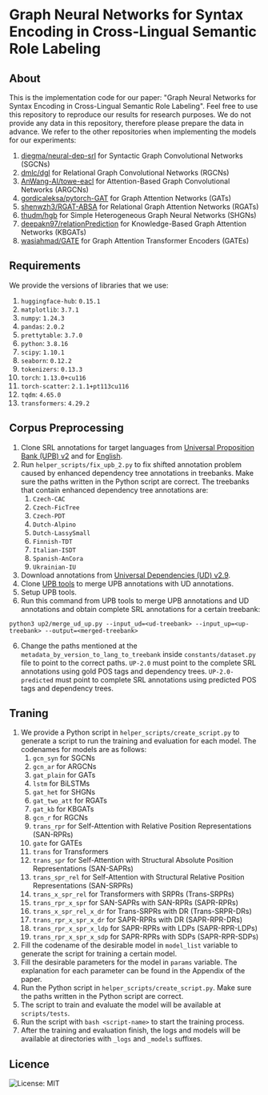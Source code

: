 # Graph Neural Networks for Syntax Encoding in Cross-Lingual Semantic Role Labeling

## About
This is the implementation code for our paper: "Graph Neural Networks for Syntax Encoding in Cross-Lingual Semantic Role Labeling". Feel free to use this repository to reproduce our results for research purposes. We do not provide any data in this repository, therefore please prepare the data in advance. We refer to the other repositories when implementing the models for our experiments:
1. [diegma/neural-dep-srl](https://github.com/diegma/neural-dep-srl) for Syntactic Graph Convolutional Networks (SGCNs)
2. [dmlc/dgl](https://github.com/dmlc/dgl) for Relational Graph Convolutional Networks (RGCNs)
3. [AnWang-AI/towe-eacl](https://github.com/AnWang-AI/towe-eacl) for Attention-Based Graph Convolutional Networks (ARGCNs)
4. [gordicaleksa/pytorch-GAT](https://github.com/gordicaleksa/pytorch-GAT) for Graph Attention Networks (GATs)
5. [shenwzh3/RGAT-ABSA](https://github.com/shenwzh3/RGAT-ABSA) for Relational Graph Attention Networks (RGATs)
6. [thudm/hgb](https://github.com/thudm/hgb) for Simple Heterogeneous Graph Neural Networks (SHGNs)
7. [deepakn97/relationPrediction](https://github.com/deepakn97/relationPrediction) for Knowledge-Based Graph Attention Networks (KBGATs)
8. [wasiahmad/GATE](https://github.com/wasiahmad/GATE) for Graph Attention Transformer Encoders (GATEs)

## Requirements
We provide the versions of libraries that we use:
1. `huggingface-hub`: `0.15.1`
2. `matplotlib`: `3.7.1`
3. `numpy`: `1.24.3`
4. `pandas`: `2.0.2`
5. `prettytable`: `3.7.0`
6. `python`: `3.8.16`
7. `scipy`: `1.10.1`
8. `seaborn`: `0.12.2`
9. `tokenizers`: `0.13.3`
10. `torch`: `1.13.0+cu116`
11. `torch-scatter`: `2.1.1+pt113cu116`
12. `tqdm`: `4.65.0`
13. `transformers`: `4.29.2`

## Corpus Preprocessing
1. Clone SRL annotations for target languages from [Universal Proposition Bank (UPB) v2](https://github.com/UniversalPropositions) and for [English](https://github.com/UniversalPropositions/UP-1.0/tree/master/UP_English-EWT).
2. Run `helper_scripts/fix_upb_2.py` to fix shifted annotation problem caused by enhanced dependency tree annotations in treebanks. Make sure the paths written in the Python script are correct. The treebanks that contain enhanced dependency tree annotations are:
   1. `Czech-CAC`
   2. `Czech-FicTree`
   3. `Czech-PDT`
   4. `Dutch-Alpino`
   5. `Dutch-LassySmall`
   6. `Finnish-TDT`
   7. `Italian-ISDT`
   8. `Spanish-AnCora`
   9. `Ukrainian-IU`
3. Download annotations from [Universal Dependencies (UD) v2.9](http://hdl.handle.net/11234/1-4611).
4. Clone [UPB tools](https://github.com/UniversalPropositions/tools) to merge UPB annotations with UD annotations.
5. Setup UPB tools.
6. Run this command from UPB tools to merge UPB annotations and UD annotations and obtain complete SRL annotations for a certain treebank:
```
python3 up2/merge_ud_up.py --input_ud=<ud-treebank> --input_up=<up-treebank> --output=<merged-treebank>
```
6. Change the paths mentioned at the `metadata_by_version_to_lang_to_treebank` inside `constants/dataset.py` file to point to the correct paths. `UP-2.0` must point to the complete SRL annotations using gold POS tags and dependency trees. `UP-2.0-predicted` must point to complete SRL annotations using predicted POS tags and dependency trees. 

## Traning
1. We provide a Python script in `helper_scripts/create_script.py` to generate a script to run the training and evaluation for each model. The codenames for models are as follows:
   1. `gcn_syn` for SGCNs
   2. `gcn_ar` for ARGCNs
   3. `gat_plain` for GATs
   4. `lstm` for BiLSTMs
   5. `gat_het` for SHGNs
   6. `gat_two_att` for RGATs
   7. `gat_kb` for KBGATs
   8. `gcn_r` for RGCNs
   9. `trans_rpr` for Self-Attention with Relative Position Representations (SAN-RPRs)
   10. `gate` for GATEs
   11. `trans` for Transformers
   12. `trans_spr` for Self-Attention with Structural Absolute Position Representations (SAN-SAPRs)
   13. `trans_spr_rel` for Self-Attention with Structural Relative Position Representations (SAN-SRPRs)
   14. `trans_x_spr_rel` for Transformers with SRPRs (Trans-SRPRs)
   15. `trans_rpr_x_spr` for SAN-SAPRs with SAN-RPRs (SAPR-RPRs)
   16. `trans_x_spr_rel_x_dr` for Trans-SRPRs with DR (Trans-SRPR-DRs)
   17. `trans_rpr_x_spr_x_dr` for SAPR-RPRs with DR (SAPR-RPR-DRs)
   18. `trans_rpr_x_spr_x_ldp` for SAPR-RPRs with LDPs (SAPR-RPR-LDPs)
   19. `trans_rpr_x_spr_x_sdp` for SAPR-RPRs with SDPs (SAPR-RPR-SDPs)
2. Fill the codename of the desirable model in `model_list` variable to generate the script for training a certain model.
3. Fill the desirable parameters for the model in `params` variable. The explanation for each parameter can be found in the Appendix of the paper.
4. Run the Python script in `helper_scripts/create_script.py`. Make sure the paths written in the Python script are correct.
5. The script to train and evaluate the model will be available at `scripts/tests`.
6. Run the script with `bash <script-name>` to start the training process.
7. After the training and evaluation finish, the logs and models will be available at directories with `_logs` and `_models` suffixes.

## Licence
![License: MIT](https://img.shields.io/badge/License-MIT-yellow.svg)
